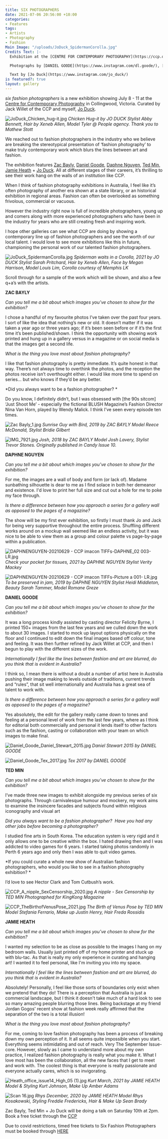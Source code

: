 ```yaml
---
title: SIX PHOTOGRAPHERS
date: 2021-07-06 20:56:00 +10:00
categories:
- Features
tags:
- Artists
- Photography
- Fashion
Main Image: "/uploads/JoDuck_SpidermanCorolla.jpg"
Credits Text: |-
  Exhibition at the [CENTRE FOR CONTEMPORARY PHOTOGRAPHY](https://ccp.org.au/) 8-11 July 2021

  Photographs by [DANIEL GOODE](https://www.instagram.com/dl.goode/), [ZAC BAYLY](https://www.instagram.com/zacbayly/), [JAMIE HEATH](https://www.instagram.com/jamie_heath/?hl=en), [DAPHNE NGUYEN](https://www.instagram.com/daphnenguyen__/?hl=en), [TED MIN](https://www.instagram.com/tedminted/) & [JO DUCK ](https://www.instagram.com/jo_duck/)

  Text by [Jo Duck](https://www.instagram.com/jo_duck/)
is featured?: true
layout: gallery
---
```


*six fashion photographers* is a new exhibition showing July 8 - 11 at the [Centre for Contemporary Photography](https://ccp.org.au/) in Collingwood, Victoria. Curated by Jack Willet of the CCP and myself, [Jo Duck](http://www.joduck.com/).

![JoDuck_Chicken_hug-it.jpg](/uploads/JoDuck_Chicken_hug-it.jpg)
*Chicken Hug-it by JO DUCK
Stylist Abby Bennett, Hair by Xeneb Allen, Model Tyler @ People agency. Thank you to Mathew Stott*

We reached out to fashion photographers in the industry who we believe are breaking the stereotypical presentation of ‘fashion photography’ to make truly contemporary work which blurs the lines between art and fashion. 

The exhibition features [Zac Bayly](https://www.instagram.com/zacbayly/), [Daniel Goode](https://www.danielgoodephoto.com/), [Daphne Nguyen](https://www.instagram.com/daphnenguyen__/?hl=en), [Ted Min](https://www.tedmin.net/), [Jamie Heath](https://www.instagram.com/jamie_heath/?hl=en) + [Jo Duck](https://www.instagram.com/jo_duck/). All at different stages of their careers, it’s thrilling to see their work hang on the walls of an institution like CCP. 

When I think of fashion photography exhibitions in Australia, I feel like it’s often photography of another era shown at a state library, or an historical exhibition in regional areas. 
Fashion can often be overlooked as something frivolous, commercial or vacuous. 

However the industry right now is full of incredible photographers, young up and comers along with more experienced photographers who have been in the industry for years who are still creating fresh and inspiring work.

I hope other galleries can see what CCP are doing by showing a contemporary line up of fashion photographers and see the worth of our local talent. I would love to see more exhibitions like this in future, championing the personal work of our talented fashion photographers.

![JoDuck_SpidermanCorolla.jpg](/uploads/JoDuck_SpidermanCorolla.jpg)
*Spiderman waits in a Corolla, 2021 by JO DUCK 
Stylist Sarah Pritchard, Hair by Xeneb Allen, Face by Megan Harrison, Model Louis Lim, Corolla courtesy of Memphis LK*


Scroll through for a sample of the work which will be shown, and also a few q+a’s with the artists.


**ZAC BAYLY**

*Can you tell me a bit about which images you’ve chosen to show for the exhibition?*

I chose a handful of my favourite photos I’ve taken over the past four years. I sort of like the idea that nothing’s new or old. It doesn’t matter if it was taken a year ago or three years ago; if it’s been seen before or if it’s the first time it’s been published/shown. I think the opportunity with showing work printed and hung up in a gallery versus in a magazine or on social media is that the images get a second life. 

*What is the thing you love most about fashion photography?*

I like that fashion photography is pretty immediate. It’s quite honest in that way. There’s not always time to overthink the photos, and the reception the photos receive isn’t overthought either. I would like more time to spend on series... but who knows if they’d be any better. 

*Did you always want to be a fashion photographer? * 

Do you know, I definitely didn’t, but I was obsessed with [the 90s sitcom] ‘Just Shoot Me’ - especially the fictional BLUSH Magazine’s Fashion Director Nina Van Horn, played by Wendy Malick. I think I’ve seen every episode ten times. 

![Zac Bayly_1.jpg](/uploads/Zac%20Bayly_1.jpg)
*Sunrise Guy with Bird, 2019 by ZAC BAYLY* 
*Model Reece McDonald, Stylist Bridie Gilbert*

![IMG_7921.jpg](/uploads/IMG_7921.jpg)
*Josh, 2018 by ZAC BAYLY*
*Model Josh Lavery, Stylist Trevor Stones. Originally published in Candy Issue 10.* 


**DAPHNE NGUYEN**

*Can you tell me a bit about which images you’ve chosen to show for the exhibition?*

For me, the images are a wall of body and form (or lack of). Madame sunbathing silhouette is dear to me as I find solace in both her demeanor and existence. I'd love to print her full size and cut out a hole for me to poke my face through.  

*Is there a difference between how you approach a series for a gallery wall as opposed to the pages of a magazine?*

The show will be my first ever exhibition, so firstly I must thank Jo and Jack for being very supportive throughout the entire process. Shuffling different works around on a mockup wall seemed like an endless activity, but it was nice to be able to view them as a group and colour palette vs page-by-page within a publication.

![DAPHNENGUYEN-20210629 - CCP imacon TIFFs-DAPHNE_02 003- LR.jpg](/uploads/DAPHNENGUYEN-20210629%20-%20CCP%20imacon%20TIFFs-DAPHNE_02%20003-%20LR.jpg)
*Check your pocket for tissues, 2021 by DAPHNE NGUYEN*
*Stylist Verity Mackey*

![DAPHNENGUYEN-20210629 - CCP imacon TIFFs-Picture a 001- LR.jpg](/uploads/DAPHNENGUYEN-20210629%20-%20CCP%20imacon%20TIFFs-Picture%20a%20001-%20LR.jpg)
*To be preserved in jam, 2019 by DAPHNE NGUYEN*
*Stylist Heidi Middleton, Beauty Sarah Tammer,  Model Romane Greze*


**DANIEL GOODE**

*Can you tell me a bit about which images you’ve chosen to show for the exhibition?*

It was a long process kindly assisted by casting director Felicity Byrne, I printed 150+ images from the last few years and we culled down the work to about 30 images. I started to mock up layout options physically on the floor and I continued to edit down the final images based off colour, tone and feeling. It was then further refined by Jack Willet at CCP, and then I begun to play with the different sizes of the work.

*Internationally I feel like the lines between fashion and art are blurred, do you think that is evident in Australia?*

I think so, I mean there is without a doubt a number of artist here in Australia pushing their image making to levels outside of traditions, current trends and “rules”, that sit well internationally and Australia has a great sea of talent to work with.

*Is there a difference between how you approach a series for a gallery wall as opposed to the pages of a magazine?*

Yes absolutely, the edit for the gallery really came down to tones and feeling at a personal level of work from the last few years, where as I think for editorial both commercially and personal it lends itself to other factors such as the fashion, casting or collaboration with your team on which images to make final.

![Daniel_Goode_Daniel_Stewart_2015.jpg](/uploads/Daniel_Goode_Daniel_Stewart_2015.jpg)
*Daniel Stewart 2015 by DANIEL GOODE*

![Daniel_Goode_Tex_2017.jpg](/uploads/Daniel_Goode_Tex_2017.jpg)
*Tex 2017 by DANIEL GOODE*


**TED MIN**

*Can you tell me a bit about which images you’ve chosen to show for the exhibition?*

I’ve made three new images to exhibit alongside my previous series of six photographs. Through carnivalesque humour and mockery, my work aims to examine the insincere facades and subjects found within religious iconography and visual art


*Did you always want to be a fashion photographer?  Have you had any other jobs before becoming a photographer?*

I studied fine arts in South Korea. The education system is very rigid and it only allows one to be creative within the box. I hated drawing then and I was addicted to video games for 6 years. I started taking photos randomly in Perth 6 years ago and only then I was able to quit video games.  

*If you could curate a whole new show of Australian fashion photographers, who would you like to see in a fashion photography exhibition? *

I’d love to see Hector Clark and Tom Cutbush’s work. 

![CCP_A_nipple_SexCensorship_2020.jpg](/uploads/CCP_A_nipple_SexCensorship_2020.jpg)
*A nipple - Sex Censorship by TED MIN*
*Photographed for KingKong Magazine*

![CCP_TheBirthofVenusPose_2021.jpg](/uploads/CCP_TheBirthofVenusPose_2021.jpg)
*The Birth of Venus Pose by TED MIN*
*Model Stefania Ferrario, Make up Justin Henry, Hair Freda Rossidis*


**JAMIE HEATH**

*Can you tell me a bit about which images you’ve chosen to show for the exhibition?*

I wanted my selection to be as close as possible to the images I hang on my bedroom walls. Usually just printed off of my home printer and stuck up with blu-tac. As that is really my only experience in curating and hanging art! I wanted it to feel personal, like I'm inviting you into my space. 


*Internationally I feel like the lines between fashion and art are blurred, do you think that is evident in Australia?*

Absolutely! Personally, I feel like those sorts of boundaries only exist when we pretend that they do! There is a perception that Australia is just a commercial landscape, but I think it doesn't take much of a hard look to see so many amazing people blurring those lines. Being backstage at my friend Jordan Gogos' recent show at fashion week really affirmed that the separation of the two is a total illusion!


*What is the thing you love most about fashion photography?*

For me, coming to love fashion photography has been a process of breaking down my own perception of it. It all seems quite impossible when you start. Everything seems intimidating and out of reach. Very The September Issue-core. However, slowly as I came to understand more about my own practice, I realized fashion photography is really what you make it. What I love most has been the collaboration, all the new faces that I get to meet and work with. The coolest thing is that everyone is really passionate and everyone actually cares, which is so invigorating. 

![Heath_office_issue14_High_05 (1).jpg](/uploads/Heath_office_issue14_High_05%20(1).jpg)
*Kurt March, 2021 by JAMIE HEATH*
*Model & Styling Kurt Johnson, Make Up Amber Adams*


![Scan 16.jpg](/uploads/Scan%2016.jpg)
*Rhys December, 2020 by JAMIE HEATH*
*Model Rhys Kosakowski, Styling Freddie Fredericks, Hair & Make Up Sean Brady*






Zac Bayly, Ted Min + Jo Duck will be doing a talk on Saturday 10th at 2pm. Book a free ticket through the [CCP](https://ccp.org.au/)



Due to covid restrictions, timed free tickets to Six Fashion Photographers must be booked through [HERE](https://www.eventbrite.com.au/e/visit-six-fashion-photographers-and-the-huxleys-places-of-worship-tickets-159750282395) 

